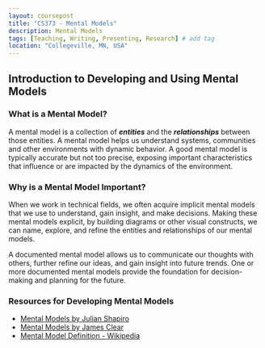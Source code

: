 ```yaml
---
layout: coursepost
title: "CS373 - Mental Models"
description: Mental Models
tags: [Teaching, Writing, Presenting, Research] # add tag
location: "Collegeville, MN, USA"
---
```


## Introduction to Developing and Using Mental Models

### What is a Mental Model?
A mental model is a collection of **_entities_** and the **_relationships_** between those entities.  A mental model helps us understand systems, communities and other environments with dynamic behavior.  A good mental model is typically accurate but not too precise, exposing important characteristics that influence or are impacted by the dynamics of the environment.

### Why is a Mental Model Important?
When we work in technical fields, we often acquire implicit mental models that we use to understand, gain insight, and make decisions.  Making these mental models explicit, by building diagrams or other visual constructs, we can name, explore, and refine the entities and relationships of our mental models.

A documented mental model allows us to communicate our thoughts with others, further refine our ideas, and gain insight into future trends.  One or more documented mental models provide the foundation for decision-making and planning for the future.

### Resources for Developing Mental Models
- [Mental Models by Julian Shapiro](https://www.julian.com/blog/mental-model-examples)
- [Mental Models by James Clear](https://jamesclear.com/mental-models)
- [Mental Model Definition - Wikipedia](https://en.wikipedia.org/wiki/Mental_model)
